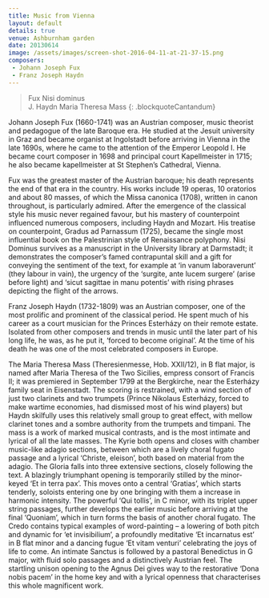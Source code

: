 ```yaml
---
title: Music from Vienna
layout: default
details: true
venue: Ashburnham garden
date: 20130614
image: /assets/images/screen-shot-2016-04-11-at-21-37-15.png
composers:
 - Johann Joseph Fux
 - Franz Joseph Haydn
---
```

> Fux Nisi dominus  
> J. Haydn Maria Theresa Mass
{: .blockquoteCantandum}

Johann Joseph Fux (1660-1741) was an Austrian composer, music theorist and pedagogue of the late Baroque era. He studied at the Jesuit university in Graz and became organist at Ingolstadt before arriving in Vienna in the late 1690s, where he came to the attention of the Emperor Leopold I.  He became court composer in 1698 and principal court Kapellmeister in 1715; he also became kapellmeister at St Stephen’s Cathedral, Vienna.

Fux was the greatest master of the Austrian baroque; his death represents the end of that era in the country.  His works include 19 operas, 10 oratorios and about 80 masses, of which the Missa canonica (1708), written in canon throughout, is particularly admired. After the emergence of the classical style his music never regained favour, but his mastery of counterpoint influenced numerous composers, including Haydn and Mozart.  His treatise on counterpoint, Gradus ad Parnassum (1725), became the single most influential book on the Palestrinian style of Renaissance polyphony. Nisi Dominus survives as a manuscript in the University library at Darmstadt; it demonstrates the composer’s famed contrapuntal skill and a gift for conveying the sentiment of the text, for example at ‘in vanum laboraverunt’ (they labour in vain), the urgency of the ‘surgite, ante lucem surgere’ (arise before light) and ‘sicut sagittae in manu potentis’ with rising phrases depicting the flight of the arrows.

Franz Joseph Haydn (1732-1809) was an Austrian composer, one of the most prolific and prominent of the classical period. He spent much of his career as a court musician for the Princes Esterházy on their remote estate. Isolated from other composers and trends in music until the later part of his long life, he was, as he put it, ‘forced to become original’.  At the time of his death he was one of the most celebrated composers in Europe.

The Maria Theresa Mass (Theresienmesse, Hob. XXII/12), in B flat major, is named after Maria Theresa of the Two Sicilies, empress consort of Francis II; it was premiered in September 1799 at the Bergkirche, near the Esterházy family seat in Eisenstadt.  The scoring is restrained, with a wind section of just two clarinets and two trumpets (Prince Nikolaus Esterházy, forced to make wartime economies, had dismissed most of his wind players) but Haydn skilfully uses this relatively small group to great effect, with mellow clarinet tones and a sombre authority from the trumpets and timpani.  The mass is a work of marked musical contrasts, and is the most intimate and lyrical of all the late masses.  The Kyrie both opens and closes with chamber music-like adagio sections, between which are a lively choral fugato passage and a lyrical ‘Christe, eleison’, both based on material from the adagio.  The Gloria falls into three extensive sections, closely following the text.  A blazingly triumphant opening is temporarily stilled by the minor-keyed ‘Et in terra pax’.  This moves onto a central ‘Gratias’, which starts tenderly, soloists entering one by one bringing with them a increase in harmonic intensity.  The powerful ‘Qui tollis’, in C minor, with its triplet upper string passages, further develops the earlier music before arriving at the final ‘Quoniam’, which in turn forms the basis of another choral fugato.  The Credo contains typical examples of word-painting – a lowering of both pitch and dynamic for ‘et invisibilium’, a profoundly meditative ‘Et incarnatus est’ in B flat minor and a  dancing fugue ‘Et vitam venturi’ celebrating the joys of life to come.  An intimate Sanctus is followed by a pastoral Benedictus in G major, with fluid solo passages and a distinctively Austrian feel.  The startling unison opening to the Agnus Dei gives way to the restorative ‘Dona nobis pacem’ in the home key and with a lyrical openness that characterises this whole magnificent work.